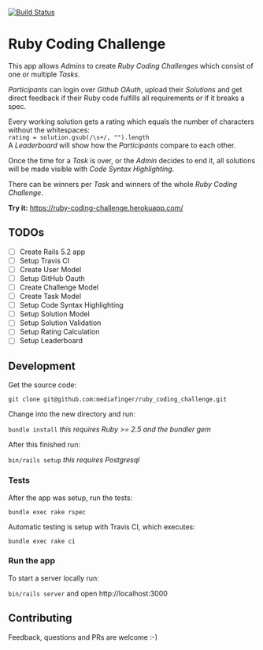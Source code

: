 [![Build Status](https://travis-ci.com/mediafinger/ruby_coding_challenge.svg?branch=master)](https://travis-ci.com/mediafinger/ruby_coding_challenge)

# Ruby Coding Challenge

This app allows _Admins_ to create _Ruby Coding Challenges_ which consist of one or multiple _Tasks_.

_Participants_ can login over _Github OAuth_, upload their _Solutions_ and get direct feedback if their Ruby code fulfills all requirements or if it breaks a spec.

Every working solution gets a rating which equals the number of characters without the whitespaces:  
`rating = solution.gsub(/\s+/, "").length`  
A _Leaderboard_ will show how the _Participants_ compare to each other.

Once the time for a _Task_ is over, or the _Admin_ decides to end it, all solutions will be made visible with _Code Syntax Highlighting_.

There can be winners per _Task_ and winners of the whole _Ruby Coding Challenge_.

**Try it:** https://ruby-coding-challenge.herokuapp.com/

## TODOs

- [ ] Create Rails 5.2 app
- [ ] Setup Travis CI
- [ ] Create User Model
- [ ] Setup GitHub Oauth
- [ ] Create Challenge Model
- [ ] Create Task Model
- [ ] Setup Code Syntax Highlighting
- [ ] Setup Solution Model
- [ ] Setup Solution Validation
- [ ] Setup Rating Calculation
- [ ] Setup Leaderboard

## Development

Get the source code:

`git clone git@github.com:mediafinger/ruby_coding_challenge.git`

Change into the new directory and run:

`bundle install` _this requires Ruby >= 2.5 and the bundler gem_

After this finished run:

`bin/rails setup` _this requires Postgresql_

### Tests

After the app was setup, run the tests:

`bundle exec rake rspec`

Automatic testing is setup with Travis CI, which executes:

`bundle exec rake ci`

### Run the app

To start a server locally run:

`bin/rails server` and open http://localhost:3000

## Contributing

Feedback, questions and PRs are welcome :-)
